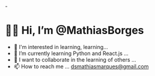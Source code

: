 -<h1>👋🧐 Hi, I’m @MathiasBorges</h1>
- 👀 I'm interested in learning, learning...
- 🌱 I’m currently learning Python and React.js ...
- 💞️ I want to collaborate in the learning of others ...
- 📫 How to reach me ... dsmathiasmarques@gmail.com

<!---
MathiasBorges/MathiasBorges is a ✨ special ✨ repository because its `README.md` (this file) appears on your GitHub profile.
You can click the Preview link to take a look at your changes.
--->
